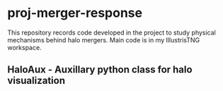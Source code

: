 # proj-merger-response
This repository records code developed in the project to study physical mechanisms behind halo mergers. Main code is in my IllustrisTNG workspace. 

## HaloAux - Auxillary python class for halo visualization

